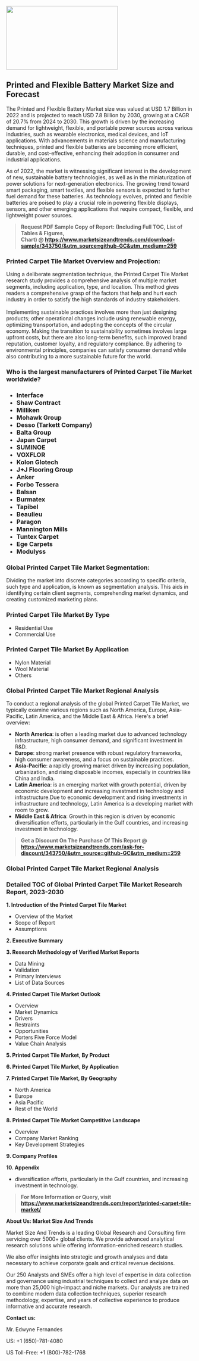 <p><img class="alignnone size-medium wp-image-20088" src="https://ffe5etoiles.com/wp-content/uploads/2024/12/MST1-300x171.png" alt="" width="300" height="171" /></p><h2>Printed and Flexible Battery Market Size and Forecast</h2><p>The Printed and Flexible Battery Market size was valued at USD 1.7 Billion in 2022 and is projected to reach USD 7.8 Billion by 2030, growing at a CAGR of 20.7% from 2024 to 2030. This growth is driven by the increasing demand for lightweight, flexible, and portable power sources across various industries, such as wearable electronics, medical devices, and IoT applications. With advancements in materials science and manufacturing techniques, printed and flexible batteries are becoming more efficient, durable, and cost-effective, enhancing their adoption in consumer and industrial applications.</p><p>As of 2022, the market is witnessing significant interest in the development of new, sustainable battery technologies, as well as in the miniaturization of power solutions for next-generation electronics. The growing trend toward smart packaging, smart textiles, and flexible sensors is expected to further fuel demand for these batteries. As technology evolves, printed and flexible batteries are poised to play a crucial role in powering flexible displays, sensors, and other emerging applications that require compact, flexible, and lightweight power sources.</p></p><blockquote id="" class=""><strong>Request PDF Sample Copy of Report: (Including Full TOC, List of Tables &amp; Figures, Chart)&nbsp;@&nbsp;<strong><a href="https://www.marketsizeandtrends.com/download-sample/343750/&utm_source=github-GC&utm_medium=259" target="_blank">https://www.marketsizeandtrends.com/download-sample/343750/&utm_source=github-GC&utm_medium=259</a></strong></strong></blockquote><h3 id="" class="">Printed Carpet Tile Market&nbsp;Overview and Projection:</h3><p id="" class="">Using a deliberate segmentation technique, the Printed Carpet Tile Market research study provides a comprehensive analysis of multiple market segments, including application, type, and location. This method gives readers a comprehensive grasp of the factors that help and hurt each industry in order to satisfy the high standards of industry stakeholders. <br /> <br />Implementing sustainable practices involves more than just designing products; other operational changes include using renewable energy, optimizing transportation, and adopting the concepts of the circular economy. Making the transition to sustainability sometimes involves large upfront costs, but there are also long-term benefits, such improved brand reputation, customer loyalty, and regulatory compliance. By adhering to environmental principles, companies can satisfy consumer demand while also contributing to a more sustainable future for the world.</p><h3 id="" class="">Who is the largest manufacturers of&nbsp;Printed Carpet Tile Market worldwide?</h3><h3 class=""><p><ul><li>Interface </li><li> Shaw Contract </li><li> Milliken </li><li> Mohawk Group </li><li> Desso (Tarkett Company) </li><li> Balta Group </li><li> Japan Carpet </li><li> SUMINOE </li><li> VOXFLOR </li><li> Kolon Glotech </li><li> J+J Flooring Group </li><li> Anker </li><li> Forbo Tessera </li><li> Balsan </li><li> Burmatex </li><li> Tapibel </li><li> Beaulieu </li><li> Paragon </li><li> Mannington Mills </li><li> Tuntex Carpet </li><li> Ege Carpets </li><li> Modulyss</li></ul></p></h3><h3 id="" class="">Global&nbsp;Printed Carpet Tile Market Segmentation:</h3><p id="" class="">Dividing the market into discrete categories according to specific criteria, such type and application, is known as segmentation analysis. This aids in identifying certain client segments, comprehending market dynamics, and creating customized marketing plans.</p><h3 id="" class="">Printed Carpet Tile Market&nbsp;By Type</h3><p><p><ul><li>Residential Use</li><li> Commercial Use</p></li></ul></p></p><h3 id="" class="">Printed Carpet Tile Market&nbsp;By Application</h3><p class=""><p><ul><li>Nylon Material</li><li> Wool Material</li><li> Others</li></ul></p></p><h3 id="" class="">Global Printed Carpet Tile Market Regional Analysis</h3><p id="" class="">To conduct a regional analysis of the global Printed Carpet Tile Market, we typically examine various regions such as North America, Europe, Asia-Pacific, Latin America, and the Middle East &amp; Africa. Here's a brief overview:</p><ul><li><strong>North America</strong>: is often a leading market due to advanced technology infrastructure, high consumer demand, and significant investment in R&amp;D.</li><li><strong>Europe</strong>: strong market presence with robust regulatory frameworks, high consumer awareness, and a focus on sustainable practices.</li><li><strong>Asia-Pacific</strong>: a rapidly growing market driven by increasing population, urbanization, and rising disposable incomes, especially in countries like China and India.</li><li><strong>Latin America</strong>: is an emerging market with growth potential, driven by economic development and increasing investment in technology and infrastructure.Due to economic development and rising investments in infrastructure and technology, Latin America is a developing market with room to grow.</li><li><strong>Middle East &amp; Africa</strong>: Growth in this region is driven by economic diversification efforts, particularly in the Gulf countries, and increasing investment in technology.</li></ul><blockquote id="" class=""><strong>Get a Discount On The Purchase Of This Report @ <strong><a href="https://www.marketsizeandtrends.com/ask-for-discount/343750/&utm_source=github-GC&utm_medium=259" target="_blank">https://www.marketsizeandtrends.com/ask-for-discount/343750/&utm_source=github-GC&utm_medium=259</a></strong></strong></blockquote><h3 id="" class="">Global Printed Carpet Tile Market Regional Analysis</h3><h3 id="" class="">Detailed TOC of Global Printed Carpet Tile Market Research Report, 2023-2030</h3><p id="" class=""><strong>1. Introduction of the Printed Carpet Tile Market</strong></p><ul><li>Overview of the Market</li><li>Scope of Report</li><li>Assumptions</li></ul><p id="" class=""><strong>2. Executive Summary</strong></p><p id="" class=""><strong>3. Research Methodology of Verified Market Reports</strong></p><ul><li>Data Mining</li><li>Validation</li><li>Primary Interviews</li><li>List of Data Sources</li></ul><p id="" class=""><strong>4. Printed Carpet Tile Market Outlook</strong></p><ul><li>Overview</li><li>Market Dynamics</li><li>Drivers</li><li>Restraints</li><li>Opportunities</li><li>Porters Five Force Model</li><li>Value Chain Analysis</li></ul><p id="" class=""><strong>5. Printed Carpet Tile Market, By Product</strong></p><p id="" class=""><strong>6. Printed Carpet Tile Market, By Application</strong></p><p id="" class=""><strong>7. Printed Carpet Tile Market, By Geography</strong></p><ul><li>North America</li><li>Europe</li><li>Asia Pacific</li><li>Rest of the World</li></ul><p id="" class=""><strong>8. Printed Carpet Tile Market Competitive Landscape</strong></p><ul><li>Overview</li><li>Company Market Ranking</li><li>Key Development Strategies</li></ul><p id="" class=""><strong>9. Company Profiles</strong></p><p id="" class=""><strong>10. Appendix</strong></p><ul><li>diversification efforts, particularly in the Gulf countries, and increasing investment in technology.</li></ul><blockquote id="" class=""><strong>For More Information or Query, visit <strong><strong><a href="https://www.marketsizeandtrends.com/report/printed-carpet-tile-market/" target="_blank">https://www.marketsizeandtrends.com/report/printed-carpet-tile-market/</a></strong></strong></strong></blockquote><p id="" class=""><strong>About Us: Market Size And Trends</strong></p><p id="" class="">Market Size And Trends is a leading Global Research and Consulting firm servicing over 5000+ global clients. We provide advanced analytical research solutions while offering information-enriched research studies.</p><p id="" class="">We also offer insights into strategic and growth analyses and data necessary to achieve corporate goals and critical revenue decisions.</p><p id="" class="">Our 250 Analysts and SMEs offer a high level of expertise in data collection and governance using industrial techniques to collect and analyze data on more than 25,000 high-impact and niche markets. Our analysts are trained to combine modern data collection techniques, superior research methodology, expertise, and years of collective experience to produce informative and accurate research.</p><p id="" class=""><strong>Contact us:</strong></p><p id="" class="">Mr. Edwyne Fernandes</p><p id="" class="">US: +1 (650)-781-4080</p><p id="" class="">US Toll-Free: +1 (800)-782-1768</p>
